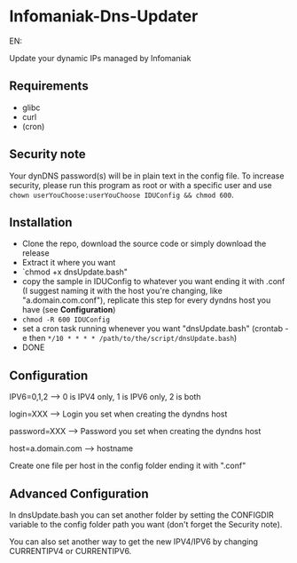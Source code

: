 # Infomaniak-Dns-Updater
 EN:
 
 Update your dynamic IPs managed by Infomaniak

## Requirements 
- glibc
- curl
- (cron)

## Security note
Your dynDNS password(s) will be in plain text in the config file. To increase security, please run this program as root or with a specific user and use `chown userYouChoose:userYouChoose IDUConfig && chmod 600`.

## Installation
- Clone the repo, download the source code or simply download the release
- Extract it where you want 
- `chmod +x dnsUpdate.bash"
- copy the sample in IDUConfig to whatever you want ending it with .conf (I suggest naming it with the host you're changing, like "a.domain.com.conf"), replicate this step for every dyndns host you have (see **Configuration**)
- `chmod -R 600 IDUConfig`
- set a cron task running whenever you want "dnsUpdate.bash" (crontab -e then `*/10 * * * * /path/to/the/script/dnsUpdate.bash`)
- DONE

## Configuration
IPV6=0,1,2 --> 0 is IPV4 only, 1 is IPV6 only, 2 is both

login=XXX --> Login you set when creating the dyndns host

password=XXX --> Password you set when creating the dyndns host

host=a.domain.com --> hostname

Create one file per host in the config folder ending it with ".conf"

## Advanced Configuration 
In dnsUpdate.bash you can set another folder by setting the CONFIGDIR variable to the config folder path you want (don't forget the Security note).

You can also set another way to get the new IPV4/IPV6 by changing CURRENTIPV4 or CURRENTIPV6.
